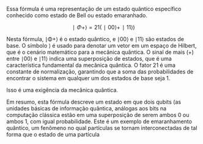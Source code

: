 
Essa fórmula é uma representação de um estado quântico específico conhecido como estado de Bell ou estado emaranhado.

$$∣Φ+⟩=2​1​(∣00⟩+∣11⟩)$$

Nesta fórmula, ∣Φ+⟩
 é o estado quântico, e ∣00⟩
 e ∣11⟩
 são estados de base. O símbolo ⟩
 é usado para denotar um vetor em um espaço de Hilbert, que é o cenário matemático para a mecânica quântica. O sinal de mais (+) entre ∣00⟩
  e ∣11⟩
 indica uma superposição de estados, que é uma característica fundamental da mecânica quântica.
O fator 2​1​ é uma constante de normalização, garantindo que a soma das probabilidades de encontrar o sistema em qualquer um dos estados de base seja 1. 

Isso é uma exigência da mecânica quântica.

Em resumo, esta fórmula descreve um estado em que dois qubits (as unidades básicas de informação quântica, análogas aos bits na computação clássica estão em uma superposição de serem ambos 0 ou ambos 1, com igual probabilidade. Este é um exemplo de emaranhamento quântico, um fenômeno no qual partículas se tornam interconectadas de tal forma que o estado de uma partícula 





      
      
        
      
    
  

  
  
  
  

  
  
  
  
  

  
  
       
  
  

  
  
      
          
  

          
  

          
        
    
  
   
  


    


    
    
    
    
    
    
    
  
